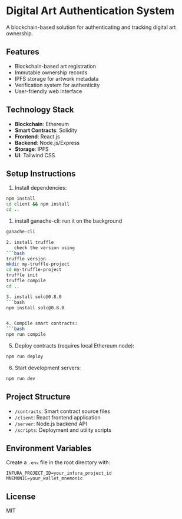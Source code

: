 # Digital Art Authentication System

A blockchain-based solution for authenticating and tracking digital art ownership.

## Features

- Blockchain-based art registration
- Immutable ownership records
- IPFS storage for artwork metadata
- Verification system for authenticity
- User-friendly web interface

## Technology Stack

- **Blockchain**: Ethereum
- **Smart Contracts**: Solidity
- **Frontend**: React.js
- **Backend**: Node.js/Express
- **Storage**: IPFS
- **UI**: Tailwind CSS

## Setup Instructions

1. Install dependencies:
```bash
npm install
cd client && npm install 
cd ..
```

1. install ganache-cli:
    run it on the background 
```bash 
ganache-cli

2. install truffle
   check the version using 
```bash 
truffle version
mkdir my-truffle-project
cd my-truffle-project
truffle init
truffle compile
cd ..

3. install solc@0.8.0
```bash
npm install solc@0.8.0


4. Compile smart contracts:
```bash
npm run compile
```

5. Deploy contracts (requires local Ethereum node):
```bash
npm run deploy
```

6. Start development servers:
```bash
npm run dev
```

## Project Structure

- `/contracts`: Smart contract source files
- `/client`: React frontend application
- `/server`: Node.js backend API
- `/scripts`: Deployment and utility scripts

## Environment Variables

Create a `.env` file in the root directory with:

```
INFURA_PROJECT_ID=your_infura_project_id
MNEMONIC=your_wallet_mnemonic
```

## License

MIT
